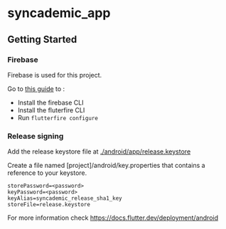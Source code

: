 # syncademic_app

## Getting Started

### Firebase

Firebase is used for this project.

Go to [this guide](https://firebase.google.com/docs/flutter/setup) to :

- Install the firebase CLI
- Install the fluterfire CLI
- Run `flutterfire configure`

### Release signing

Add the release keystore file at [./android/app/release.keystore](./android/app/release.keystore)

Create a file named [project]/android/key.properties that contains a reference to your keystore.

```properties
storePassword=<password>
keyPassword=<password>
keyAlias=syncademic_release_sha1_key
storeFile=release.keystore
```

For more information check https://docs.flutter.dev/deployment/android
